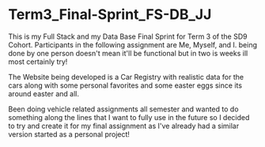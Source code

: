 # Term3_Final-Sprint_FS-DB_JJ
This is my Full Stack and my Data Base Final Sprint for Term 3 of the SD9 Cohort. Participants in the following assignment are Me, Myself, and I. being done by one person doesn't mean it'll be functional but in two is weeks ill most certainly try!

The Website being developed is a Car Registry with realistic data for the cars along with some personal favorites and some easter eggs since its around easter and all.

Been doing vehicle related assignments all semester and wanted to do something along the lines that I want to fully use in the future so I decided to try and create it for my final assignment as I've already had a similar version started as a personal project!

